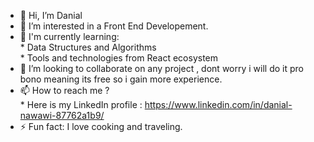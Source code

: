 - 👋 Hi, I’m Danial
- 👀 I’m interested in a Front End Developement. 
- 🌱 I'm currently learning: <br>
      * Data Structures and Algorithms <br>
      * Tools and technologies from React ecosystem
- 💞️ I’m looking to collaborate on any project , dont worry i will do it pro bono meaning its free so i gain more experience.
- 📫 How to reach me ? <br>
      * Here is my LinkedIn profile : https://www.linkedin.com/in/danial-nawawi-87762a1b9/
- ⚡ Fun fact: I love cooking and traveling. 

<!---
MDanial-Na/MDanial-Na is a ✨ special ✨ repository because its `README.md` (this file) appears on your GitHub profile.
You can click the Preview link to take a look at your changes.
--->
